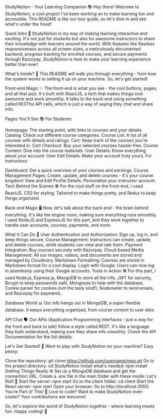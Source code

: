 StudyNotion - Your Learning Companion 📚
Hey there! Welcome to StudyNotion, a cool project I've been working on to make learning fun and accessible. This README is like our tour guide, so let's dive in and see what's under the hood!

Quick Intro 🌟
StudyNotion is my way of making learning interactive and exciting. It's not just for students but also for awesome instructors to share their knowledge with learners around the world. With features like flawless responsiveness across all screen sizes, a meticulously documented backend, progress tracking for enrolled courses, and secure payments through Razorpay, StudyNotion is here to make your learning experience better than ever!

What's Inside? 🧐
This README will walk you through everything - from how the system works to setting it up on your machine. So, let's get started!

Front-end Magic ✨
The front-end is what you see - the cool buttons, pages, and all that jazz. It's built with ReactJS, a tech that makes things look awesome and work smoothly. It talks to the back-end using something called RESTful API calls, which is just a way of saying they chat and share info.

Pages You'll See 📚
For Students:

Homepage: The starting point, with links to courses and your details.
Catalog: Check out different course categories.
Course List: A list of all courses with details and ratings.
Cart: Keep track of the courses you're interested in.
Cart Checkout: Buy your selected courses hassle-free.
Course Content: Dive into the course materials.
User Details: Know everything about your account.
User Edit Details: Make your account truly yours.
For Instructors:

Dashboard: Get a quick overview of your courses and earnings.
Course Management Pages: Create, update, and delete courses - it's your course kingdom!
View and Edit Profile Details: Personalize your instructor account.
Tech Behind the Scenes 🛠️
For the cool stuff on the front-end, I used ReactJS, CSS for styling, Tailwind to make things pretty, and Redux to keep things organized.

Back-end Magic 🖥️
Now, let's talk about the back-end - the brain behind everything. It's like the engine room, making sure everything runs smoothly. I used NodeJS and ExpressJS for this part, and they work together to handle user accounts, courses, payments, and more.

What It Can Do 🚀
User Authentication and Authorization: Sign up, log in, and keep things secure.
Course Management: Instructors can create, update, and delete courses, while students can view and rate them.
Payment Integration: Buy courses securely with Razorpay.
Cloud-based Media Management: All our images, videos, and documents are stored and managed by Cloudinary.
Markdown Formatting: Courses are stored in Markdown format for a cool display.
Login with Google: Users can now log in seamlessly using their Google accounts.
Tools in Action 🛠️
For this part, I used Node.js, Express.js, MongoDB to store all the info, JWT for security, Bcrypt to keep passwords safe, Mongoose to help with the database, Cookie parser for cookies (not the tasty kind!), Nodemailer to send emails, and Razorpay for payments.

Database World 📊
Our info hangs out in MongoDB, a super-flexible database. It keeps everything organized, from course content to user data.

API Chat 🗣️
Our APIs (Application Programming Interfaces - just a way for the front and back to talk) follow a style called REST. It's like a language they both understand, making sure they share info smoothly. Check the API Documentation for the full details.

Let's Get Started! 🚀
Want to play with StudyNotion on your machine? Easy peasy:

Clone the repository: git clone https://github.com/username/repo.git
Go to the project directory: cd StudyNotion
Install what's needed: npm install
Getting Things Ready ⚙️
Set up a MongoDB database and get the connection URL.
Create a .env file in the main folder with these inside:
Let's Roll! 🎉
Start the server: npm start
Go to the client folder: cd client
Start the React server: npm start
Open your browser: Go to http://localhost:3000.
You're Part of This! 🤝
Love to code? Want to make StudyNotion even cooler? Your contributions are welcome!

So, let's explore the world of StudyNotion together - where learning meets fun. Happy coding! 🚀


